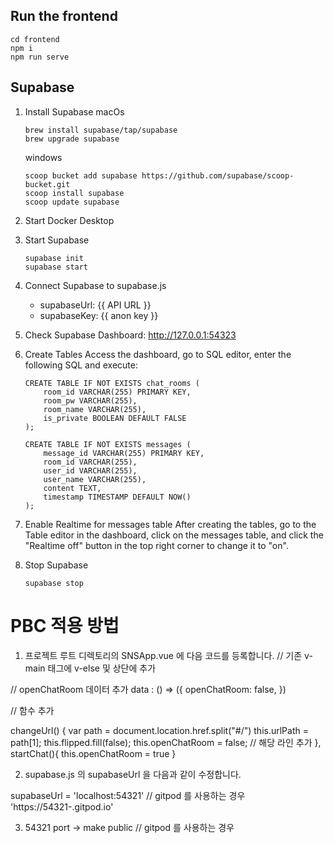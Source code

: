 ## Run the frontend
```
cd frontend
npm i
npm run serve
```

## Supabase

1. Install Supabase
	macOs		
    ``` 
    brew install supabase/tap/supabase
    brew upgrade supabase
    ```
	windows
    ```
    scoop bucket add supabase https://github.com/supabase/scoop-bucket.git
    scoop install supabase
    scoop update supabase
    ```

2. Start Docker Desktop 

3. Start Supabase
	```
    supabase init
    supabase start
	```

4. Connect Supabase to supabase.js
    - supabaseUrl: {{ API URL }}
    - supabaseKey: {{ anon key }}

5. Check Supabase Dashboard: http://127.0.0.1:54323

6. Create Tables
    Access the dashboard, go to SQL editor, enter the following SQL and execute:
    ```
    CREATE TABLE IF NOT EXISTS chat_rooms (
        room_id VARCHAR(255) PRIMARY KEY,
        room_pw VARCHAR(255),
        room_name VARCHAR(255),
        is_private BOOLEAN DEFAULT FALSE
    );

    CREATE TABLE IF NOT EXISTS messages (
        message_id VARCHAR(255) PRIMARY KEY,
        room_id VARCHAR(255),
        user_id VARCHAR(255),
        user_name VARCHAR(255),
        content TEXT,
        timestamp TIMESTAMP DEFAULT NOW()
    );
    ```

7. Enable Realtime for messages table
    After creating the tables, go to the Table editor in the dashboard, click on the messages table, and click the "Realtime off" button in the top right corner to change it to "on".

9. Stop Supabase
    ```
    supabase stop
    ```

# PBC 적용 방법

1. 프로젝트 루트 디렉토리의 SNSApp.vue 에 다음 코드를 등록합니다.
// 기존 v-main 태그에 v-else 및 상단에 <chat-chat-room-cards/> 추가
<template>
    <v-main v-if="openChatRoom"> 
        <chat-app>
            <chat-chat-room-cards/>
        </chat-app>
    </v-main>
    <v-main v-else>
        <!-- existing code .. -->
    </v-main>
</template>

// openChatRoom 데이터 추가
data : () => ({
    openChatRoom: false,
})

// 함수 추가

changeUrl() {
    var path = document.location.href.split("#/")
    this.urlPath = path[1];
    this.flipped.fill(false);
    this.openChatRoom = false; // 해당 라인 추가
},
startChat(){
    this.openChatRoom = true
}

2. supabase.js 의 supabaseUrl 을 다음과 같이 수정합니다.

supabaseUrl = 'localhost:54321' // gitpod 를 사용하는 경우 'https://54321-<username>.gitpod.io'

3. 54321 port -> make public // gitpod 를 사용하는 경우
